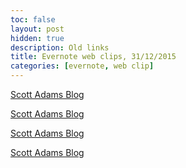 ```yaml
---
toc: false
layout: post
hidden: true
description: Old links
title: Evernote web clips, 31/12/2015
categories: [evernote, web clip]
---
```


[Scott Adams Blog](http://blog.dilbert.com/post/136330131311/hypnotizing-you-to-have-the-best-new-years-day)

[Scott Adams Blog](http://blog.dilbert.com/post/136258700406/hypnotizing-you-to-have-the-best-new-years-day)

[Scott Adams Blog](http://blog.dilbert.com/post/136185394196/hypnotizing-you-to-have-the-best-new-years-day)

[Scott Adams Blog](http://blog.dilbert.com/post/136111361531/hypnotizing-you-to-have-the-best-new-years-day)


